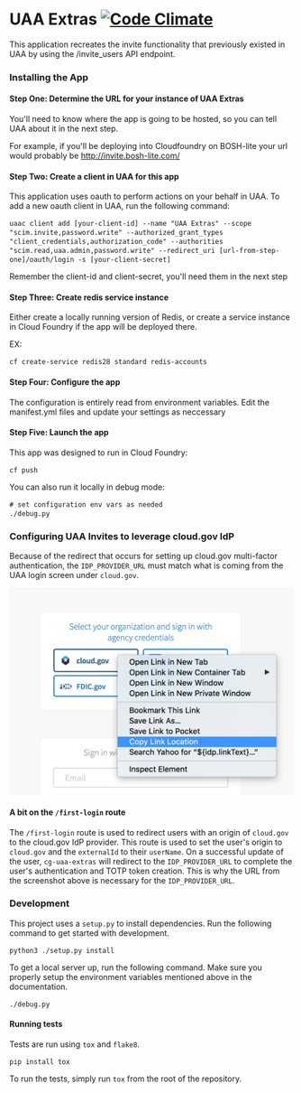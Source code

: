 # UAA Extras [![Code Climate](https://codeclimate.com/github/18F/cg-uaa-extras/badges/gpa.svg)](https://codeclimate.com/github/18F/cg-uaa-extras)

This application recreates the invite functionality that previously existed in UAA by using the /invite_users API endpoint.

### Installing the App

#### Step One: Determine the URL for your instance of UAA Extras

You'll need to know where the app is going to be hosted, so you can tell UAA about it in the next step.

For example, if you'll be deploying into Cloudfoundry on BOSH-lite your url would probably be http://invite.bosh-lite.com/

#### Step Two: Create a client in UAA for this app

This application uses oauth to perform actions on your behalf in UAA.  To add a new oauth client in UAA, run the following command:

	uaac client add [your-client-id] --name "UAA Extras" --scope "scim.invite,password.write" --authorized_grant_types "client_credentials,authorization_code" --authorities "scim.read,uaa.admin,password.write" --redirect_uri [url-from-step-one]/oauth/login -s [your-client-secret]

Remember the client-id and client-secret, you'll need them in the next step

#### Step Three: Create redis service instance

Either create a locally running version of Redis, or create a service instance in Cloud Foundry if the app will be deployed there.

EX:

	cf create-service redis28 standard redis-accounts

#### Step Four: Configure the app

The configuration is entirely read from environment variables. Edit the manifest.yml files and update your settings as neccessary

#### Step Five: Launch the app

This app was designed to run in Cloud Foundry:

	cf push

You can also run it locally in debug mode:

	# set configuration env vars as needed
	./debug.py

### Configuring UAA Invites to leverage cloud.gov IdP

Because of the redirect that occurs for setting up cloud.gov multi-factor
authentication, the `IDP_PROVIDER_URL` must match what is coming from the UAA
login screen under `cloud.gov`.

![cloud.gov login button](./docs/cloud-gov-idp-screenshot.png)

#### A bit on the `/first-login` route

The `/first-login` route is used to redirect users with an origin of `cloud.gov`
to the cloud.gov IdP provider. This route is used to set the user's origin to
`cloud.gov` and the `externalId` to their `userName`. On a successful update of
the user, `cg-uaa-extras` will redirect to the `IDP_PROVIDER_URL` to complete
the user's authentication and TOTP token creation. This is why the URL from the
screenshot above is necessary for the `IDP_PROVIDER_URL`.

### Development

This project uses a `setup.py` to install dependencies. Run the following
command to get started with development.

```shell
python3 ./setup.py install
```

To get a local server up, run the following command. Make sure you
properly setup the environment variables mentioned above in the
documentation.

```shell
./debug.py
```

#### Running tests

Tests are run using `tox` and `flake8`.

```shell
pip install tox
```

To run the tests, simply run `tox` from the root of the repository.
